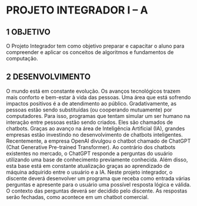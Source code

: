 # PROJETO INTEGRADOR I – A

## 1 OBJETIVO
O Projeto Integrador tem como objetivo preparar e capacitar o aluno para
compreender e aplicar os conceitos de algoritmos e fundamentos de computação.

## 2 DESENVOLVIMENTO
O mundo está em constante evolução. Os avanços tecnológicos trazem mais
conforto e bem-estar à vida das pessoas. Uma área que está sofrendo impactos positivos
é a de atendimento ao público. Gradativamente, as pessoas estão sendo substituídas (ou
cooperando mutuamente) por computadores. Para isso, programas que tentam simular um
ser humano na interação entre pessoas estão sendo criados. Eles são chamados de
chatbots. Graças ao avanço na área de Inteligência Artificial (IA), grandes empresas estão
investindo no desenvolvimento de chatbots inteligentes. Recentemente, a empresa
OpenAI divulgou o chatbot chamado de ChatGPT (Chat Generative Pre-trained
Transformer). Ao contrário dos chatbots existentes no mercado, o ChatGPT responde a
perguntas do usuário utilizando uma base de conhecimento previamente conhecida. Além
disso, esta base está em constante atualização graças ao aprendizado de máquina
adquirido entre o usuário e a IA.
Neste projeto integrador, o discente deverá desenvolver um programa que receba
como entrada várias perguntas e apresente para o usuário uma possível resposta lógica e
válida. O contexto das perguntas deverá ser decidido pelo discente. As respostas serão
fechadas, como acontece em um chatbot comercial.
